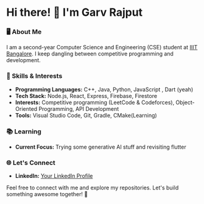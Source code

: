# Hi there! 👋 I'm Garv Rajput

### 🖥️ About Me  
I am a second-year Computer Science and Engineering (CSE) student at [IIIT Bangalore](https://www.iiitb.ac.in/). 
I keep dangling between competitive programming and development. 

### 🚀 Skills & Interests  
- **Programming Languages:** C++, Java, Python, JavaScript , Dart (yeah)
- **Tech Stack:** Node.js, React, Express, Firebase, Firestore  
- **Interests:** Competitive programming (LeetCode & Codeforces), Object-Oriented Programming, API Development  
- **Tools:** Visual Studio Code, Git, Gradle, CMake(Learning)

### 📚 Learning  
- **Current Focus:** Trying some generative AI stuff and revisiting flutter

### 🌐 Let's Connect  
- **LinkedIn:** [Your LinkedIn Profile](https://www.linkedin.com/in/garv-rajput-96b462234/)

Feel free to connect with me and explore my repositories. Let's build something awesome together! 🚀
